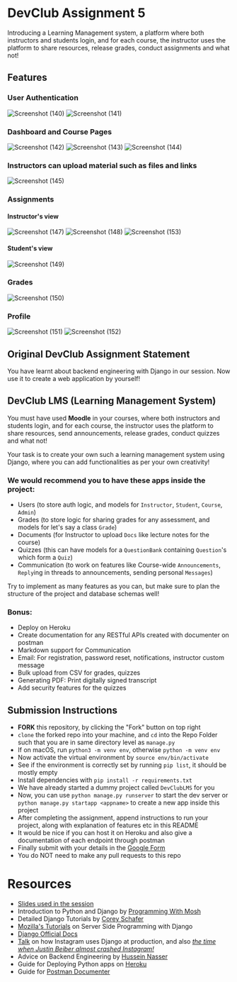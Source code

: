 # DevClub Assignment 5

Introducing a Learning Management system, a platform where both instructors and students login, and for each course, the instructor uses the platform to share resources, release grades, conduct assignments and what not!

## Features
### User Authentication
![Screenshot (140)](https://user-images.githubusercontent.com/97669734/183305332-db7a3b8b-965c-4f28-a874-d4b319495669.png)
![Screenshot (141)](https://user-images.githubusercontent.com/97669734/183305348-942a72ca-9137-45ca-8d6f-bb52d2e05ce6.png)

### Dashboard and Course Pages
![Screenshot (142)](https://user-images.githubusercontent.com/97669734/183305192-9741dac4-ce3d-418f-9d8f-b2f1db546f39.png)
![Screenshot (143)](https://user-images.githubusercontent.com/97669734/183305286-a356459b-cf1d-4d45-9938-f9b3ab25adaa.png)
![Screenshot (144)](https://user-images.githubusercontent.com/97669734/183305295-cbe92b00-cabf-491e-9e6e-9f6e6be6b673.png)

### Instructors can upload material such as files and links
![Screenshot (145)](https://user-images.githubusercontent.com/97669734/183305579-0f192f84-fd13-4c36-bb84-4ff434b465dc.png)

### Assignments
#### Instructor's view
![Screenshot (147)](https://user-images.githubusercontent.com/97669734/183305625-ae14a5c3-85bf-4927-a79b-0350f2f90a7b.png)
![Screenshot (148)](https://user-images.githubusercontent.com/97669734/183305636-110fc28b-9b34-4f2a-b30d-af71652dcf20.png)
![Screenshot (153)](https://user-images.githubusercontent.com/97669734/183305969-4f7e5a07-c26c-4fd8-9503-d9dc1406062e.png)

#### Student's view
![Screenshot (149)](https://user-images.githubusercontent.com/97669734/183305718-761435df-a39e-4c9b-a7e4-8872907d362c.png)

### Grades
![Screenshot (150)](https://user-images.githubusercontent.com/97669734/183305790-95926c21-7a7a-4328-8ba8-4b3684625ea6.png)

### Profile
![Screenshot (151)](https://user-images.githubusercontent.com/97669734/183305843-f3244850-2196-49c3-803c-5fd0aadf7898.png)
![Screenshot (152)](https://user-images.githubusercontent.com/97669734/183305849-9a6bc732-15ad-4f60-8cd5-1b56c7be048e.png)



## Original DevClub Assignment Statement

You have learnt about backend engineering with Django in our session. Now use it to create a web application by yourself!
## DevClub LMS (Learning Management System)
You must have used **Moodle** in your courses, where both instructors and students login, and for each course, the instructor uses the platform to share resources, send announcements, release grades, conduct quizzes and what not!

Your task is to create your own such a learning management system using Django, where you can add functionalities as per your own creativity!

### We would recommend you to have these apps inside the project: 
- Users (to store auth logic, and models for `Instructor`, `Student`, `Course`, `Admin`)
- Grades (to store logic for sharing grades for any assessment, and models for let's say a class `Grade`)
- Documents (for Instructor to upload `Docs` like lecture notes for the course)
- Quizzes (this can have models for a `QuestionBank` containing `Question`'s which form a `Quiz`)
- Communication (to work on features like Course-wide `Announcements`, `Reply`ing in threads to announcements, sending personal `Messages`)

Try to implement as many features as you can, but make sure to plan the structure of the project and database schemas well!

### Bonus:
- Deploy on Heroku
- Create documentation for any RESTful APIs created with documenter on postman
- Markdown support for Communication
- Email: For registration, password reset, notifications, instructor custom message
- Bulk upload from CSV for grades, quizzes
- Generating PDF: Print digitally signed transcript
- Add security features for the quizzes

## Submission Instructions
- **FORK** this repository, by clicking the "Fork" button on top right
- `clone` the forked repo into your machine, and `cd` into the Repo Folder such that you are in same directory level as `manage.py`
- If on macOS, run `python3 -m venv env`, otherwise `python -m venv env`
- Now activate the virtual environment by `source env/bin/activate`
- See if the environment is correctly set by running `pip list`, it should be mostly empty
- Install dependencies with `pip install -r requirements.txt`
- We have already started a dummy project called `DevClubLMS` for you
- Now, you can use `python manage.py runserver` to start the dev server or `python manage.py startapp <appname>` to create a new app inside this project
- After completing the assignment, append instructions to run your project, along with explanation of features etc in this README
- It would be nice if you can host it on Heroku and also give a documentation of each endpoint through postman
- Finally submit with your details in the [Google Form](https://forms.gle/XSidrfbrsEZuDYfy6)
- You do NOT need to make any pull requests to this repo

# Resources
- [Slides used in the session](https://docs.google.com/presentation/d/e/2PACX-1vQbtDDGQonkIoGu68VrINL2s3sQcfiH5XVnk-iU26nk16DFBGsDabichsqhdtBvowPvpxaIbFLAV2h3/pub?slide=id.p)
- Introduction to Python and Django by [Programming With Mosh](https://youtu.be/_uQrJ0TkZlc)
- Detailed Django Tutorials by [Corey Schafer](https://www.youtube.com/playlist?list=PL-osiE80TeTtoQCKZ03TU5fNfx2UY6U4p)
- [Mozilla's Tutorials](https://developer.mozilla.org/en-US/docs/Learn/Server-side) on Server Side Programming with Django
- [Django Official Docs](https://www.djangoproject.com/start/)
- [Talk](https://youtu.be/lx5WQjXLlq8) on how Instagram uses Django at production, and also [*the time when Justin Beiber almost crashed Instagram!*](https://youtu.be/lx5WQjXLlq8?t=715)
- Advice on Backend Engineering by [Hussein Nasser](https://www.youtube.com/c/HusseinNasser-software-engineering)
- Guide for Deploying Python apps on [Heroku](https://devcenter.heroku.com/categories/python-support)
- Guide for [Postman Documenter](https://learning.postman.com/docs/publishing-your-api/documenting-your-api/)
